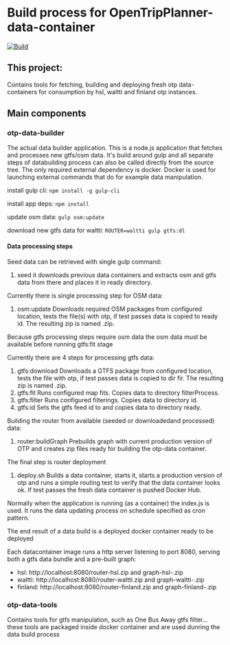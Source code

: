 # Build process for OpenTripPlanner-data-container
[![Build](https://api.travis-ci.org/HSLdevcom/OpenTripPlanner-data-container.svg?branch=master)](https://travis-ci.org/HSLdevcom/OpenTripPlanner-data-container)

## This project:
Contains tools for fetching, building and deploying fresh otp data-containers
for consumption by hsl, waltti and finland otp instances.

## Main components

### otp-data-builder
The actual data builder application. This is a node.js application that fetches
and processes new gtfs/osm data. It's build around gulp and all separate steps of
databuilding process can also be called directly from the source tree. The only
required external dependency is docker. Docker is used for launching external
commands that do for example data manipulation.

install gulp cli:
  `npm install -g gulp-cli`

install app deps:
  `npm install`

update osm data:
  `gulp osm:update`

download new gtfs data for waltti:
  `ROUTER=waltti gulp gtfs:dl`

#### Data processing steps
Seed data can be retrieved with single gulp command:

1. seed
it downloads previous data containers and extracts osm and gtfs data from there
and places it in ready directory.

Currently there is single processing step for OSM data:
1. osm:update
Downloads required OSM packages from configured location, tests the file(s) with otp, if
test passes data is copied to ready id. The resulting zip is named <id>.zip.

Because gtfs processing steps require osm data the osm data must be available
before running gtfs:fit stage

Currently there are 4 steps for processing gtfs data:
1. gtfs:download
Downloads a GTFS package from configured location, tests the file with otp, if
test passes data is copied to dir fir. The resulting zip is named <id>.zip.
1. gtfs:fit
Runs configured map fits. Copies data to directory filterProcess.
1. gtfs:filter
Runs configured filterings. Copies data to directory id.
1. gtfs:id
Sets the gtfs feed id to <id> and copies data to directory ready.

Building the router from available (seeded or downloadedand processed) data:
1. router:buildGraph
Prebuilds graph with current production version of OTP and creates zip files
ready for building the otp-data container.

The final step is router deployment
1. deploy.sh
Builds a data container, starts it, starts a production version of otp and runs
a simple routing test to verify that the data container looks ok. If test passes
the fresh data container is pushed Docker Hub.

Normally when the application is running (as a container) the index.js is used.
It runs the data updating process on schedule specified as cron pattern.

The end result of a data build is a deployed docker container ready to be deployed

Each datacontainer image runs a http server listening to port 8080, serving both a gtfs data bundle and a pre-built graph:
- hsl: http://localhost:8080/router-hsl.zip and graph-hsl-<otpversion>.zip
- waltti: http://localhost:8080/router-waltti.zip and graph-waltti-<otpversion>.zip
- finland: http://localhost:8080/router-finland.zip and graph-finland-<otpversion>.zip

### otp-data-tools
Contains tools for gtfs manipulation, such as One Bus Away gtfs filter...
these tools are packaged inside docker container and are used dunring the data build process
